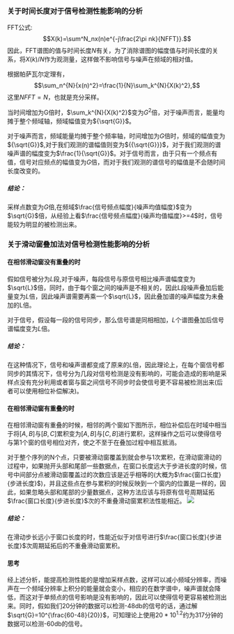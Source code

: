 ### 关于时间长度对于信号检测性能影响的分析
FFT公式:
$$X(k)=\sum^N_nx(n)e^{-j\frac{2\pi nk}{NFFT}}.$$
因此，FFT谱图的值与时间长度$N$有关，为了消除谱图的幅度值与时间长度的关系，将$X(k)/N$作为观测量，这样做不影响信号与噪声在频域的相对值。

根据帕萨瓦尔定理有，
$$\sum_n^{N}{x(n)^2}=\frac{1}{N}\sum_k^{N}{X(k)^2},$$
这里$NFFT=N$，也就是充分采样。


当时间增加为G倍时，$\sum_k^{N}{X(k)^2}$变为$G^2$倍，对于噪声而言，能量均摊于整个频域轴，频域幅值变为${\sqrt{G}}$。

对于噪声而言，频域能量均摊于整个频率轴，时间增加为$G$倍时，频域的幅值变为${\sqrt{G}}$,对于我们观测的谱幅值则变为${{\sqrt{G}}}$，对于我们观测的谱噪声谱的幅度变为$\frac{1}{\sqrt{G}}$。对于信号而言，由于只有一个频点有值，信号对应频点的幅值变为$G$倍，而对于我们观测的谱信号的幅值是不会随时间长度改变的。

##### 结论：
采样点数变为$G$倍,在频域$\frac{信号频点幅度}{噪声均值幅度}$变为$\sqrt{G}$倍，从经验上看$\frac{信号频点幅度}{噪声均值幅度}>=4$时，信号能较为明显的被检测出来。

### 关于滑动窗叠加法对信号检测性能影响的分析
#### 在相邻滑动窗没有重叠的时

假如信号被分为$L$段,对于噪声，每段信号与原信号相比噪声谱幅度变为$\sqrt{L}$倍，同时，由于每个窗之间的噪声是不相关的，因此L段噪声叠加后能量变为$L$倍，因此噪声谱需要再乘一个$\sqrt{L}$，因此叠加谱的噪声幅度为未叠加的L倍。

对于信号，假设每一段的信号同步，那么信号谱是同相相加，$L$个谱图叠加后信号谱幅度变为$L$倍。

##### 结论：
在这种情况下，信号和噪声谱都变成了原来的$L$倍，因此理论上，在每个窗信号都同步的其情况下，信号分为几段对信号检测是没有影响的，可能会造成的影响是采样点没有充分利用或者窗与窗之间信号不同步时会使信号更不容易被检测出来(后者可以使用相位补偿解决)。

#### 在相邻滑动窗有重叠的时
在相邻滑动窗有重叠的时候，相邻的两个窗如下图所示，相位补偿后在时域中相当于将$[A,B]$与$[B,C]$累积变为$[A,B]$与$[C,B]$进行累积，这样操作之后可以使得信号与第1个窗的信号相位对齐，使之不至于在叠加过程中相互抵消。

对于整个序列的N个点，只要被滑动窗覆盖到就会参与1次累积，在滑动窗滑动的过程中，如果抛开头部和尾部一些数据点，在窗口长度远大于步进长度的时候，信号中间部分点被滑动窗覆盖过的次数应该是近乎相等的(大概为$\frac{窗口长度}{步进长度}$)，并且这些点在参与累积的时候反映到一个窗内的位置是一样的，因此，如果忽略头部和尾部的少量数据点，这种方法应该与将原有信号周期延拓$\frac{窗口长度}{步进长度}$次的不重叠滑动窗累积法性能相近。
![](2019-10-24-15-59-09.png)

##### 结论：
在滑动步长远小于窗口长度的时，性能近似于对信号进行$\frac{窗口长度}{步进长度}$次周期延拓后的不重叠滑动窗累积。


#### 思考
经上述分析，能提高检测性能的是增加采样点数，这样可以减小频域分辨率，而噪声在一个频域分辨率上积分的能量就会变小，相应的在数字谱中，噪声谱就会降低，而这对于单频点的信号影响是没有影响的，因此可以使得信号更容易被检测出来。同时，假如我们20分钟的数据可以检测-48db的信号的话，通过解$\sqrt{G}=10^{\frac{60-48}{20}}$，可知理论上使用$20*10^{1.2}$约为317分钟的数据可以检测-60db的信号。